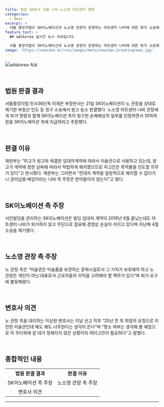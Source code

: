 ```yaml
---
title: 법원 SK본사 건물 나비 노소영 아트센터 명령
categories:
  - News
excerpt: >
  서울 중앙지법이 SK이노베이션과 노소영 관장이 운영하는 아트센터 나비에 대한 퇴거 소송에서 SK이노베이션 측의 승소를 선고했다. 이에 따라 노 관장은 퇴거 명령과 10억여원의 손해배상을 지불해야 한다. 이에 대해 노 관장은 SK그룹 최태원 회장과의 이혼소송과 관련이 있다는 주장을 내세웠지만 재판부는 이를 받아들이지 않았다. SK이노베이션은 미술관 임대차 계약이 종료된 후에도 퇴거를 거부해왔고, 노 관장은 퇴거에 반대하며 근로자들의 이익을 고려해야 한다고 밝혔다.
feature_text: >
  ## adskorea 실시간 뉴스 속보입니다.

  서울 중앙지법이 SK이노베이션과 노소영 관장이 운영하는 아트센터 나비에 대한 퇴거 소송에서 SK이노베이션 측의 승소를 선고했다. 이에 따라 노 관장은 퇴거 명령과 10억여원의 손해배상을 지불해야 한다. 이에 대해 노 관장은 SK그룹 최태원 회장과의 이혼소송과 관련이 있다는 주장을 내세웠지만 재판부는 이를 받아들이지 않았다. SK이노베이션은 미술관 임대차 계약이 종료된 후에도 퇴거를 거부해왔고, 노 관장은 퇴거에 반대하며 근로자들의 이익을 고려해야 한다고 밝혔다.
image: 'https://newsdao.kr/res/images/meta/newsdao_breakingnews.jpg'
---
```


<p><img src="https://newsdao.kr/res/images/meta/newsdao_breakingnews.jpg" alt="adskorea 속보" /></p>

<p data-ke-size="size16">&nbsp;</p>

<h2 data-ke-size="size26">법원 판결 결과</h2>

<p data-ke-size="size16">서울중앙지법 민사36단독 이재은 부장판사는 21일 SK이노베이션이 노 관장을 상대로 제기한 부동산 인도 등 청구 소송에서 원고 승소 판결했다. 노소영 아트센터 나비 관장에게 퇴거 명령과 함께 SK이노베이션 측이 청구한 손해배상의 일부를 인정하면서 10억여원을 SK이노베이션 측에 지급하라고 주문했다.</p>

<p>​</p>

<h2 data-ke-size="size26">판결 이유</h2>

<p data-ke-size="size16">재판부는 “피고가 원고와 체결한 임대차계약에 따라서 미술관으로 사용하고 있는데, 원고가 계약에 정한 날짜에 따라서 적법하게 해지했으므로 피고인은 목적물을 인도할 의무가 있다”고 판시했다. 재판부는 그러면서 “전대차 계약을 일방적으로 해지할 수 없다거나 권리남용·배임이라는 나비 측 주장은 받아들이지 않는다”고 했다.</p>

<p>​</p>

<h2 data-ke-size="size26">SK이노베이션 측 주장</h2>

<p data-ke-size="size16">서린빌딩을 관리하는 SK이노베이션은 빌딩 임대차 계약이 2019년 9월 끝났는데도 아트센터 나비가 퇴거하지 않고 무단으로 점유해 경영상 손실이 커지고 있다며 지난해 4월 소송을 제기했다.</p>

<p>​</p>

<h2 data-ke-size="size26">노소영 관장 측 주장</h2>

<p data-ke-size="size16">노 관장 측은 “미술관은 미술품을 보관하는 문화시설로서 그 가치가 보호돼야 하고 노 관장은 개인이 아닌 대표로서 근로자들의 이익을 고려해야 할 책무가 있다”며 퇴거 요구에 불응해왔다.</p>

<p>​</p>

<h2 data-ke-size="size26">변호사 의견</h2>

<p data-ke-size="size16">노 관장 측을 대리하는 이상원 변호사는 이날 선고 직후 “25년 전 최 회장의 요청으로 이전한 미술관인데 해도 해도 너무한다는 생각이 든다”며 “항소 여부는 생각해 볼 예정으로 이 무더위에 갈 데가 정해지지 않은 상황이라 여러고민이 필요하다”고 말했다.</p>

<p>​</p>

<h2 data-ke-size="size26">종합적인 내용</h2>

<table>
<tbody>
<tr>
<td style="text-align: center; height: 17px;"><b>법원 판결 결과</b></td>
<td style="text-align: center; height: 17px;"><b>판결 이유</b></td>
</tr>
<tr>
<td style="text-align: center; height: 17px;">SK이노베이션 측 주장</td>
<td style="text-align: center; height: 17px;">노소영 관장 측 주장</td>
</tr>
<tr>
<td style="text-align: center; height: 17px;">변호사 의견</td>
<td style="text-align: center; height: 17px;"></td>
</tr>
</tbody>
</table>

<hr>

<p data-ke-size="size16">&nbsp;</p>

